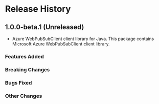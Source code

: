 # Release History

## 1.0.0-beta.1 (Unreleased)

- Azure WebPubSubClient client library for Java. This package contains Microsoft Azure WebPubSubClient client library.

### Features Added

### Breaking Changes

### Bugs Fixed

### Other Changes
